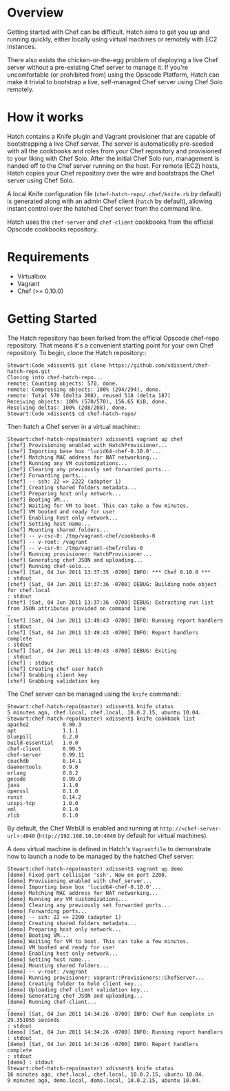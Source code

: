 Overview
========

Getting started with Chef can be difficult. Hatch aims to get you up and 
running quickly, either locally using virtual machines or remotely with
EC2 instances.

There also exists the chicken-or-the-egg problem of deploying a live Chef
server without a pre-existing Chef server to manage it. If you're uncomfortable
(or prohibited from) using the Opscode Platform, Hatch can make it trivial
to bootstrap a live, self-managed Chef server using Chef Solo remotely.


How it works
============

Hatch contains a Knife plugin and Vagrant provisioner that are capable of
bootstrapping a live Chef server. The server is automatically pre-seeded 
with all the cookbooks and roles from your Chef repository and provisioned
to your liking with Chef Solo. After the initial Chef Solo run, management
is handed off to the Chef server running on the host. For remote (EC2) 
hosts, Hatch copies your Chef repository over the wire and bootstraps the
Chef server using Chef Solo.

A local Knife configuration file (`chef-hatch-repo/.chef/knife.rb` by 
default) is generated along with an admin Chef client (`hatch` by default), 
allowing instant control over the hatched Chef server from the command
line.

Hatch uses the `chef-server` and `chef-client` cookbooks from the official
Opscode cookbooks repository.


Requirements
============

* Virtualbox
* Vagrant
* Chef (>= 0.10.0)


Getting Started
===============

The Hatch repository has been forked from the official Opscode chef-repo
repository. That means it's a convenient starting point for your own Chef
repository. To begin, clone the Hatch repository::

    Stewart:Code xdissent$ git clone https://github.com/xdissent/chef-hatch-repo.git
    Cloning into chef-hatch-repo...
    remote: Counting objects: 570, done.
    remote: Compressing objects: 100% (294/294), done.
    remote: Total 570 (delta 208), reused 518 (delta 187)
    Receiving objects: 100% (570/570), 156.65 KiB, done.
    Resolving deltas: 100% (208/208), done.
    Stewart:Code xdissent$ cd chef-hatch-repo/

    
Then hatch a Chef server in a virtual machine::

    Stewart:chef-hatch-repo(master) xdissent$ vagrant up chef
    [chef] Provisioning enabled with HatchProvisioner...
    [chef] Importing base box 'lucid64-chef-0.10.0'...
    [chef] Matching MAC address for NAT networking...
    [chef] Running any VM customizations...
    [chef] Clearing any previously set forwarded ports...
    [chef] Forwarding ports...
    [chef] -- ssh: 22 => 2222 (adapter 1)
    [chef] Creating shared folders metadata...
    [chef] Preparing host only network...
    [chef] Booting VM...
    [chef] Waiting for VM to boot. This can take a few minutes.
    [chef] VM booted and ready for use!
    [chef] Enabling host only network...
    [chef] Setting host name...
    [chef] Mounting shared folders...
    [chef] -- v-csc-0: /tmp/vagrant-chef/cookbooks-0
    [chef] -- v-root: /vagrant
    [chef] -- v-csr-0: /tmp/vagrant-chef/roles-0
    [chef] Running provisioner: HatchProvisioner...
    [chef] Generating chef JSON and uploading...
    [chef] Running chef-solo...
    [chef] [Sat, 04 Jun 2011 13:37:35 -0700] INFO: *** Chef 0.10.0 ***
    : stdout
    [chef] [Sat, 04 Jun 2011 13:37:36 -0700] DEBUG: Building node object for chef.local
    : stdout
    [chef] [Sat, 04 Jun 2011 13:37:36 -0700] DEBUG: Extracting run list from JSON attributes provided on command line
    …
    [chef] [Sat, 04 Jun 2011 13:49:43 -0700] INFO: Running report handlers
    : stdout
    [chef] [Sat, 04 Jun 2011 13:49:43 -0700] INFO: Report handlers complete
    : stdout
    [chef] [Sat, 04 Jun 2011 13:49:43 -0700] DEBUG: Exiting
    : stdout
    [chef] : stdout
    [chef] Creating chef user hatch
    [chef] Grabbing client key
    [chef] Grabbing validation key


The Chef server can be managed using the `knife` command::

    Stewart:chef-hatch-repo(master) xdissent$ knife status
    5 minutes ago, chef.local, chef.local, 10.0.2.15, ubuntu 10.04.
    Stewart:chef-hatch-repo(master) xdissent$ knife cookbook list
    apache2           0.99.3
    apt               1.1.1
    bluepill          0.2.0
    build-essential   1.0.0
    chef-client       0.99.5
    chef-server       0.99.11
    couchdb           0.14.1
    daemontools       0.9.0
    erlang            0.8.2
    gecode            0.99.0
    java              1.1.0
    openssl           0.1.0
    runit             0.14.2
    ucspi-tcp         1.0.0
    xml               0.1.0
    zlib              0.1.0


By default, the Chef WebUI is enabled and running at 
`http://<chef-server-url>:4040` (`http://192.168.10.10:4040` by default for
virtual machines).

A `demo` virtual machine is defined in Hatch's `Vagrantfile` to demonstrate
how to launch a node to be managed by the hatched Chef server:

    Stewart:chef-hatch-repo(master) xdissent$ vagrant up demo
    [demo] Fixed port collision 'ssh'. Now on port 2200.
    [demo] Provisioning enabled with chef_server...
    [demo] Importing base box 'lucid64-chef-0.10.0'...
    [demo] Matching MAC address for NAT networking...
    [demo] Running any VM customizations...
    [demo] Clearing any previously set forwarded ports...
    [demo] Forwarding ports...
    [demo] -- ssh: 22 => 2200 (adapter 1)
    [demo] Creating shared folders metadata...
    [demo] Preparing host only network...
    [demo] Booting VM...
    [demo] Waiting for VM to boot. This can take a few minutes.
    [demo] VM booted and ready for use!
    [demo] Enabling host only network...
    [demo] Setting host name...
    [demo] Mounting shared folders...
    [demo] -- v-root: /vagrant
    [demo] Running provisioner: Vagrant::Provisioners::ChefServer...
    [demo] Creating folder to hold client key...
    [demo] Uploading chef client validation key...
    [demo] Generating chef JSON and uploading...
    [demo] Running chef-client...
    …
    [demo] [Sat, 04 Jun 2011 14:34:26 -0700] INFO: Chef Run complete in 29.351055 seconds
    : stdout
    [demo] [Sat, 04 Jun 2011 14:34:26 -0700] INFO: Running report handlers
    : stdout
    [demo] [Sat, 04 Jun 2011 14:34:26 -0700] INFO: Report handlers complete
    : stdout
    [demo] : stdout
    Stewart:chef-hatch-repo(master) xdissent$ knife status
    16 minutes ago, chef.local, chef.local, 10.0.2.15, ubuntu 10.04.
    9 minutes ago, demo.local, demo.local, 10.0.2.15, ubuntu 10.04.